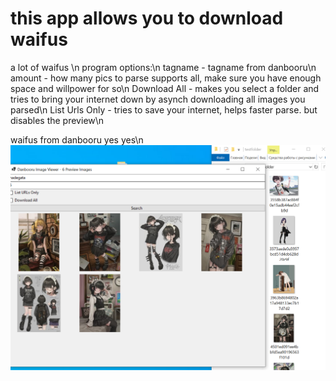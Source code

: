 # this app allows you to download waifus
a lot of waifus \n
program options:\n
tagname - tagname from danbooru\n
amount - how many pics to parse supports all, make sure you have enough space and willpower for so\n
Download All - makes you select a folder and tries to bring your internet down by asynch downloading all images you parsed\n
List Urls Only - tries to save your internet, helps faster parse. but disables the preview\n


waifus from danbooru yes yes\n
![image](https://github.com/EEUUAA/Danbooru-Download-Waifus/blob/master/436457.png)

